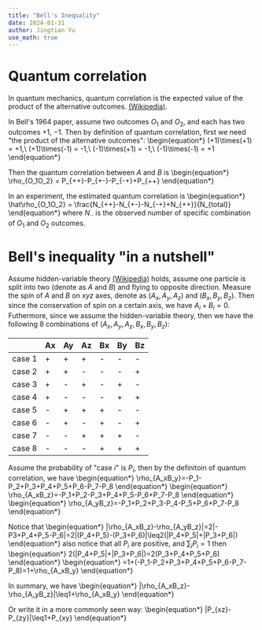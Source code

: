 ```yaml
---
title: "Bell's Inequality"
date: 2024-01-31
author: Jingtian Yu
use_math: true
---
```


# Quantum correlation

In quantum mechanics, quantum correlation is the expected value of the product of the alternative outcomes. [(Wikipedia)](https://en.wikipedia.org/wiki/Quantum_correlation).

In Bell's 1964 paper, assume two outcomes $O_1$ and $O_2$, and each has two outcomes $+1$, $-1$. Then by definition of quantum correlation, first we need "the product of the alternative outcomes": 
\begin{equation\*}
   (+1)\times(+1) = +1,\ (+1)\times(-1) = -1,\ (-1)\times(+1) = -1,\ (-1)\times(-1) = +1
\end{equation\*}

Then the quantum correlation between $A$ and $B$ is
\begin{equation\*}
   \rho_{O_1O_2} = P_{++}-P_{+-}-P_{-+}+P_{++}
\end{equation\*}

In an experiment, the estimated quantum correlation is
\begin{equation\*}
   \hat\rho_{O_1O_2} = \frac{N_{++}-N_{+-}-N_{-+}+N_{++}}{N_{total}}
\end{equation\*}
where $N_{\cdot\cdot}$ is the observed number of specific combination of $O_1$ and $O_2$ outcomes.


# Bell's inequality "in a nutshell"

Assume hidden-variable theory [(Wikipedia)](https://en.wikipedia.org/wiki/Hidden-variable_theory) holds, assume one particle is split into two (denote as $A$ and $B$) and flying to opposite direction. Measure the spin of $A$ and $B$ on $xyz$ axes, denote as $(A_x, A_y, A_z)$ and $(B_x, B_y, B_z)$. Then since the conservation of spin on a certain axis, we have $A_i+B_i=0$. Futhermore, since we assume the hidden-variable theory, then we have the following 8 combinations of $(A_x, A_y, A_z, B_x, B_y, B_z)$:

|        | Ax | Ay | Az | Bx | By | Bz |
|--------|----|----|----|----|----|----|
| case 1 | +  | +  | +  | -  | -  | -  |
| case 2 | +  | +  | -  | -  | -  | +  |
| case 3 | +  | -  | +  | -  | +  | -  |
| case 4 | +  | -  | -  | -  | +  | +  |
| case 5 | -  | +  | +  | +  | -  | -  |
| case 6 | -  | +  | -  | +  | -  | +  |
| case 7 | -  | -  | +  | +  | +  | -  |
| case 8 | -  | -  | -  | +  | +  | +  |

Assume the probability of "case $i$" is $P_i$, then by the definitoin of quantum correlation, we have
\begin{equation\*}
\rho_{A_xB_y}=-P_1-P_2+P_3+P_4+P_5+P_6-P_7-P_8
\end{equation\*}
\begin{equation\*}
\rho_{A_xB_z}=-P_1+P_2-P_3+P_4+P_5-P_6+P_7-P_8
\end{equation\*}
\begin{equation\*}
\rho_{A_yB_z}=-P_1+P_2+P_3-P_4-P_5+P_6+P_7-P_8
\end{equation\*}

Notice that
\begin{equation\*}
|\rho_{A_xB_z}-\rho_{A_yB_z}|=2|-P3+P_4+P_5-P_6|=2|(P_4+P_5)-(P_3+P_6)|\leq2(|P_4+P_5|+|P_3+P_6|)
\end{equation\*}
also notice that all $P_i$ are positive, and $\sum_iP_i=1$ then
\begin{equation\*}
2(|P_4+P_5|+|P_3+P_6|)=2(P_3+P_4+P_5+P_6)
\end{equation\*}
\begin{equation\*}
=1+(-P_1-P_2+P_3+P_4+P_5+P_6-P_7-P_8)=1+\rho_{A_xB_y}
\end{equation\*}

In summary, we have
\begin{equation\*}
|\rho_{A_xB_z}-\rho_{A_yB_z}|\leq1+\rho_{A_xB_y}
\end{equation\*}

Or write it in a more commonly seen way:
\begin{equation\*}
|P_{xz}-P_{zy}|\leq1+P_{xy}
\end{equation\*}